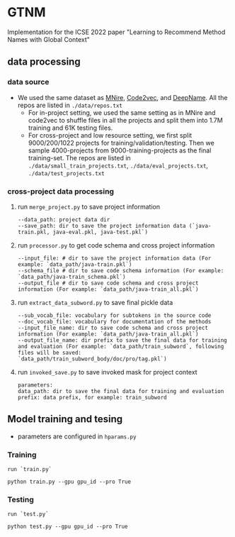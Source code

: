 # GTNM
Implementation for the ICSE 2022 paper "Learning to Recommend Method Names with Global Context"

## data processing
### data source
- We used the same dataset as [MNire](https://dl.acm.org/doi/pdf/10.1145/3377811.3380926), [Code2vec](https://arxiv.org/pdf/1803.09473.pdf), and [DeepName](https://arxiv.org/pdf/2103.00269.pdf). All the repos are listed in `./data/repos.txt`
    - For in-project setting, we used the same setting as in MNire and code2vec to shuffle files in all the projects and split them into 1.7M training and 61K testing files.
    - For cross-project and low resource setting, we first split 9000/200/1022 projects for training/validation/testing. Then we sample 4000-projects from 9000-training-projects as the final training-set. The repos are listed in `./data/small_train_projects.txt`, `./data/eval_projects.txt`,  `./data/test_projects.txt`

### cross-project data processing   

1. run `merge_project.py` to save project information
    ```
    --data_path: project data dir
    --save_path: dir to save the project information data (`java-train.pkl, java-eval.pkl, java-test.pkl`)
    ```

2. run `processor.py` to get code schema and cross project information
    ```
    --input_file: # dir to save the project information data (For example: `data_path/java-train.pkl`)
    --schema_file # dir to save code schema information (For example: `data_path/java-train_schema.pkl`)
    --output_file # dir to save code schema and cross project information (For example: `data_path/java-train_all.pkl`)
    ```

3. run `extract_data_subword.py` to save final pickle data
    ```
    --sub_vocab_file: vocabulary for subtokens in the source code 
    --doc_vocab_file: vocabulary for documentation of the methods
    --input_file_name: dir to save code schema and cross project information (For example: `data_path/java-train_all.pkl`)
    --output_file_name: dir prefix to save the final data for training and evaluation (For example: `data_path/train_subword`, following files will be saved:  `data_path/train_subword_body/doc/pro/tag.pkl`)
    ```

4. run `invoked_save.py` to save invoked mask for project context
    ```
    parameters:
    data_path: dir to save the final data for training and evaluation
    prefix: data prefix, for example: train_subword
    ```

## Model training and tesing
- parameters are configured in `hparams.py`

### Training

    run `train.py`

    python train.py --gpu gpu_id --pro True

### Testing
    run `test.py`

    python test.py --gpu gpu_id --pro True

